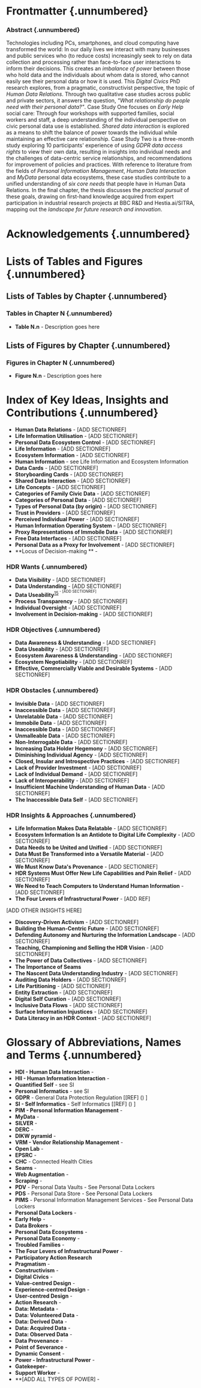 Frontmatter {.unnumbered}
===========

### Abstract {.unnumbered}

Technologies including PCs, smartphones, and cloud computing have transformed the world: In our daily lives we interact with many businesses and public services who (to reduce costs) increasingly seek to rely on data collection and processing rather than face-to-face user interactions to inform their decisions. This creates an _imbalance of power_ between those who hold data and the individuals about whom data is stored, who cannot easily see their personal data or how it is used. This _Digital Civics_ PhD research explores, from a pragmatic, constructivist perspective, the topic of _Human Data Relations_. Through two qualitative case studies across public and private sectors, it answers the question, _"What relationship do people need with their personal data?"_. Case Study One focuses on _Early Help_ social care: Through four workshops with supported families, social workers and staff, a deep understanding of the individual perspective on civic personal data use is established. _Shared data interaction_ is explored as a means to shift the balance of power towards the individual while maintaining an effective care relationship. Case Study Two is a three-month study exploring 10 participants' experience of using _GDPR data access rights_ to view their own data, resulting in insights into individual needs and the challenges of data-centric service relationships, and recommendations for improvement of policies and practices. With reference to literature from the fields of _Personal Information Management_, _Human Data Interaction_ and _MyData_ personal data ecosystems, these case studies contribute to a unified understanding of _six core needs_ that people have in Human Data Relations. In the final chapter, the thesis discusses the _practical pursuit_ of these goals, drawing on first-hand knowledge acquired from expert participation in industrial research projects at BBC R&D and Hestia.ai/SITRA, mapping out the _landscape for future research and innovation_.

Acknowledgements {.unnumbered}
==============================

Lists of Tables and Figures {.unnumbered}
==========================

Lists of Tables by Chapter {.unnumbered}
--------------------------

### Tables in Chapter N {.unnumbered}

* **Table N.n** - Description goes here

Lists of Figures by Chapter {.unnumbered}
---------------------------

### Figures in Chapter N {.unnumbered}

* **Figure N.n** - Description goes here

Index of Key Ideas, Insights and Contributions {.unnumbered}
===================================

* **Human Data Relations** - [ADD SECTIONREF]
* **Life Information Utilisation** - [ADD SECTIONREF]
* **Personal Data Ecosystem Control** - [ADD SECTIONREF]
* **Life Information** - [ADD SECTIONREF]
* **Ecosystem Information** - [ADD SECTIONREF]
* **Human Information** - see Life Information and Ecosystem Information
* **Data Cards** - [ADD SECTIONREF]
* **Storyboarding Cards** - [ADD SECTIONREF]
* **Shared Data Interaction** - [ADD SECTIONREF]
* **Life Concepts** - [ADD SECTIONREF]
* **Categories of Family Civic Data** - [ADD SECTIONREF]
* **Categories of Personal Data** - [ADD SECTIONREF]
* **Types of Personal Data (by origin)** - [ADD SECTIONREF]
* **Trust in Providers** - [ADD SECTIONREF]
* **Perceived Individual Power** - [ADD SECTIONREF]
* **Human Information Operating System** - [ADD SECTIONREF]
* **Proxy Representations of Immobile Data** - [ADD SECTIONREF]
* **Free Data Interfaces** - [ADD SECTIONREF]
* **Personal Data as a Proxy for Involvement** - [ADD SECTIONREF]
* **Locus of Decision-making ** -
### HDR Wants {.unnumbered}

* **Data Visibility** - [ADD SECTIONREF]
* **Data Understanding** - [ADD SECTIONREF]
* **Data Useability**<sup>[15](#fn15)<sup> - [ADD SECTIONREF]
* **Process Transparency** - [ADD SECTIONREF]
* **Individual Oversight** - [ADD SECTIONREF]
* **Involvement in Decision-making** - [ADD SECTIONREF]

### HDR Objectives {.unnumbered}

* **Data Awareness & Understanding** - [ADD SECTIONREF]
* **Data Useability** - [ADD SECTIONREF]
* **Ecosystem Awareness & Understanding** - [ADD SECTIONREF]
* **Ecosystem Negotiability** - [ADD SECTIONREF]
* **Effective, Commercially Viable and Desirable Systems** - [ADD SECTIONREF]

### HDR Obstacles {.unnumbered}

* **Invisible Data** - [ADD SECTIONREF]
* **Inaccessible Data** - [ADD SECTIONREF]
* **Unrelatable Data** - [ADD SECTIONREF]
* **Immobile Data** - [ADD SECTIONREF]
* **Inaccessible Data** - [ADD SECTIONREF]
* **Unmalleable Data** - [ADD SECTIONREF]
* **Non-Interrogable Data** - [ADD SECTIONREF]
* **Increasing Data Holder Hegemony** - [ADD SECTIONREF]
* **Diminishing Individual Agency** - [ADD SECTIONREF]
* **Closed, Insular and Introspective Practices** - [ADD SECTIONREF]
* **Lack of Provider Investment** - [ADD SECTIONREF]
* **Lack of Individual Demand** - [ADD SECTIONREF]
* **Lack of Interoperability** - [ADD SECTIONREF]
* **Insufficient Machine Understanding of Human Data** - [ADD SECTIONREF]
* **The Inaccessible Data Self** - [ADD SECTIONREF]

### HDR Insights & Approaches {.unnumbered}

* **Life Information Makes Data Relatable** - [ADD SECTIONREF]
* **Ecosystem Information Is an Antidote to Digital Life Complexity** - [ADD SECTIONREF]
* **Data Needs to be United and Unified** - [ADD SECTIONREF]
* **Data Must Be Transformed into a Versatile Material** - [ADD SECTIONREF]
* **We Must Know Data's Provenance** - [ADD SECTIONREF]
* **HDR Systems Must Offer New Life Capabilities and Pain Relief** - [ADD SECTIONREF]
* **We Need to Teach Computers to Understand Human Information** - [ADD SECTIONREF]
* **The Four Levers of Infrastructural Power** - [ADD REF]

[ADD OTHER INSIGHTS HERE]

* **Discovery-Driven Activism** - [ADD SECTIONREF]
* **Building the Human-Centric Future** - [ADD SECTIONREF]
* **Defending Autonomy and Nurturing the Information Landscape** - [ADD SECTIONREF]
* **Teaching, Championing and Selling the HDR Vision** - [ADD SECTIONREF]
* **The Power of Data Collectives** - [ADD SECTIONREF]
* **The Importance of Seams**
* **The Nascent Data Understanding Industry** - [ADD SECTIONREF]
* **Auditing Data Holders** - [ADD SECTIONREF]
* **Life Partitioning** - [ADD SECTIONREF]
* **Entity Extraction** - [ADD SECTIONREF]
* **Digital Self Curation** - [ADD SECTIONREF]
* **Inclusive Data Flows** - [ADD SECTIONREF]
* **Surface Information Injustices** - [ADD SECTIONREF]
* **Data Literacy in an HDR Context** - [ADD SECTIONREF]

Glossary of Abbreviations, Names and Terms {.unnumbered}
==========================================

* **HDI - Human Data Interaction** -
* **HII - Human Information Interaction** -
* **Quantified Self** - see SI
* **Personal Informatics** - see SI
* **GDPR** - General Data Protection Regulation [[REF] () ]
* **SI - Self Informatics** - Self Informatics [[REF] () ]
* **PIM - Personal Information Management** -
* **MyData** -
* **SILVER** -
* **DERC** -
* **DIKW pyramid** -
* **VRM - Vendor Relationship Management** -
* **Open Lab** -
* **EPSRC** -
* **CHC** - Connected Health Cities
* **Seams** -
* **Web Augmentation** -
* **Scraping** -
* **PDV** - Personal Data Vaults - See Personal Data Lockers
* **PDS** - Personal Data Store - See Personal Data Lockers
* **PIMS** - Personal Information Management Services - See Personal Data Lockers
* **Personal Data Lockers** -
* **Early Help** -
* **Data Brokers** -
* **Personal Data Ecosystems** -
* **Personal Data Economy** -
* **Troubled Families** -
* **The Four Levers of Infrastructural Power** -
* **Participatory Action Research**
* **Pragmatism** -
* **Constructivism** -
* **Digital Civics** -
* **Value-centred Design** -
* **Experience-centred Design** -
* **User-centred Design** -
* **Action Research** -
* **Data: Metadata** -
* **Data: Volunteered Data** -
* **Data: Derived Data** -
* **Data: Acquired Data** -
* **Data: Observed Data** -
* **Data Provenance** -
* **Point of Severance** -
* **Dynamic Consent** -
* **Power - Infrastructural Power** -
* **Gatekeeper**-
* **Support Worker** -
* **[ADD ALL TYPES OF POWER] -
